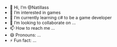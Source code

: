 - 👋 Hi, I’m @Natillass
- 👀 I’m interested in games
- 🌱 I’m currently learning c# to be a game developer
- 💞️ I’m looking to collaborate on ...
- 📫 How to reach me ...
- 😄 Pronouns: ...
- ⚡ Fun fact: ...

<!---
Natillass/Natillass is a ✨ special ✨ repository because its `README.md` (this file) appears on your GitHub profile.
You can click the Preview link to take a look at your changes.
--->
